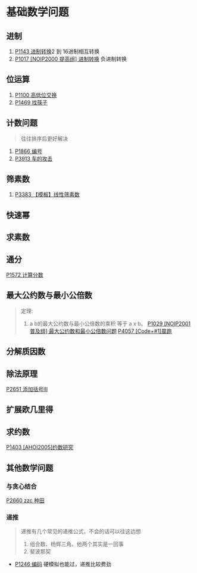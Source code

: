 # 基础数学问题

## 进制
1. [P1143 进制转换](math/P1143.cpp)2 到 16进制相互转换
2. [P1017 [NOIP2000 提高组] 进制转换](math/P1017.cpp) 负进制转换

## 位运算
1. [P1100 高低位交换](math/P1100.cpp)
2. [P1469 找筷子](./math/P1469.cpp)
## 计数问题
> 往往排序后更好解决
1. [P1866 编号](math/P1866.cpp)
2. [P3913 车的攻击](math/P3913.cpp)

## 筛素数
1. [P3383 【模板】线性筛素数](math/P3383.cpp)

## 快速幂


## 求素数

## 通分
[P1572 计算分数](./math/P1572.cpp)
## 最大公约数与最小公倍数
> 定理:
> 1. a b的最大公约数与最小公倍数的乘积 等于 a x b。
[P1029 [NOIP2001 普及组] 最大公约数和最小公倍数问题](./math/P1029.cpp)
[P4057 [Code+#1]晨跑](./math/P4057.cpp)

## 分解质因数
## 除法原理
[P2651 添加括号III](math/P2651.cpp)
## 扩展欧几里得

## 求约数
[P1403 [AHOI2005]约数研究](./math/P1403.cpp)


## 其他数学问题
### 与贪心结合
[P2660 zzc 种田](./math/P2660.cpp)

### 递推 
> 递推有几个常见的递推公式，不会的话可以往这边想
> 1. 组合数、杨辉三角。他两个其实是一回事
> 2. 斐波那契
* [P1246 编码](./math/P1246.cpp) 硬模拟也能过，递推比较费劲

